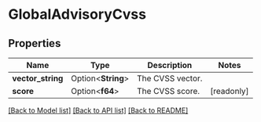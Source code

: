 # GlobalAdvisoryCvss

## Properties

Name | Type | Description | Notes
------------ | ------------- | ------------- | -------------
**vector_string** | Option<**String**> | The CVSS vector. | 
**score** | Option<**f64**> | The CVSS score. | [readonly]

[[Back to Model list]](../README.md#documentation-for-models) [[Back to API list]](../README.md#documentation-for-api-endpoints) [[Back to README]](../README.md)



